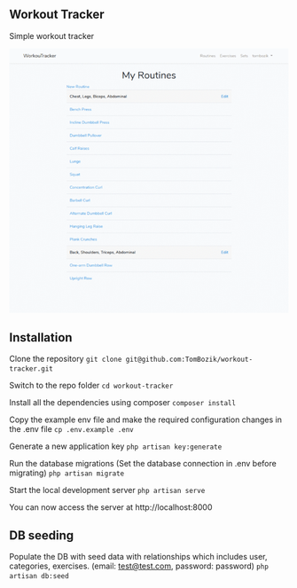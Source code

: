 ## Workout Tracker

Simple workout tracker

![Project](/docs/gif.gif)

## Installation

Clone the repository
`git clone git@github.com:TomBozik/workout-tracker.git`

Switch to the repo folder
`cd workout-tracker`

Install all the dependencies using composer
`composer install`

Copy the example env file and make the required configuration changes in the .env file
`cp .env.example .env`

Generate a new application key
`php artisan key:generate`

Run the database migrations (Set the database connection in .env before migrating)
`php artisan migrate`

Start the local development server
`php artisan serve`

You can now access the server at http://localhost:8000

## DB seeding

Populate the DB with seed data with relationships which includes user, categories, exercises. (email: test@test.com, password: password)
`php artisan db:seed`
